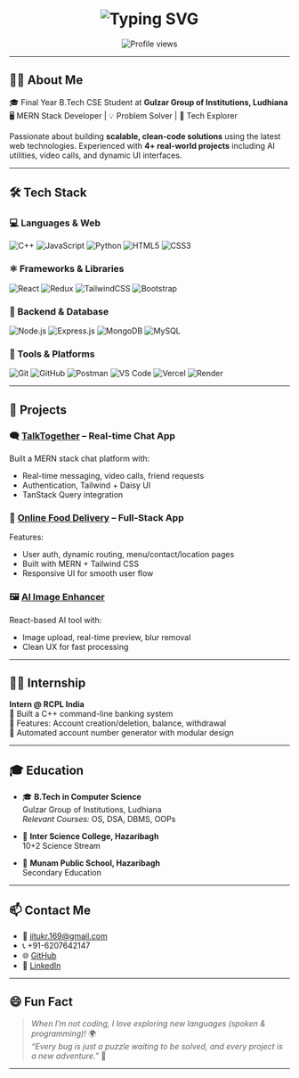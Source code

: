 
<h1 align="center">
  <img src="https://readme-typing-svg.demolab.com?font=Fira+Code&size=26&duration=3000&pause=1000&color=36BCF7&center=true&vCenter=true&width=1000&lines=Hi+there+%F0%9F%91%8B%2C+I'm+Jitu+Kumar+Mandal;Final+Year+CSE+Student;MERN+Stack+Web+Developer+%F0%9F%9A%80;Open+Source+Enthusiast+%F0%9F%92%BB;Let's+Build+Something+Great+Together+%E2%9C%A8" alt="Typing SVG" />
</h1>

<p align="center">
  <img src="https://komarev.com/ghpvc/?username=Jitumandal6205&style=flat-square&color=blue" alt="Profile views" />
</p>

---

## 🧑‍💻 About Me

🎓 Final Year B.Tech CSE Student at **Gulzar Group of Institutions, Ludhiana**  
🖥️ MERN Stack Developer | 💡 Problem Solver | 🚀 Tech Explorer

Passionate about building **scalable, clean-code solutions** using the latest web technologies. Experienced with **4+ real-world projects** including AI utilities, video calls, and dynamic UI interfaces.

---

## 🛠️ Tech Stack

### 💻 Languages & Web
![C++](https://img.shields.io/badge/-C++-00599C?style=flat&logo=c%2B%2B&logoColor=white)
![JavaScript](https://img.shields.io/badge/-JavaScript-F7DF1E?style=flat&logo=javascript&logoColor=black)
![Python](https://img.shields.io/badge/-Python-3776AB?style=flat&logo=python&logoColor=white)
![HTML5](https://img.shields.io/badge/-HTML5-E34F26?style=flat&logo=html5&logoColor=white)
![CSS3](https://img.shields.io/badge/-CSS3-1572B6?style=flat&logo=css3&logoColor=white)

### ⚛️ Frameworks & Libraries
![React](https://img.shields.io/badge/-React.js-61DAFB?style=flat&logo=react&logoColor=black)
![Redux](https://img.shields.io/badge/-Redux-764ABC?style=flat&logo=redux&logoColor=white)
![TailwindCSS](https://img.shields.io/badge/-Tailwind_CSS-38B2AC?style=flat&logo=tailwind-css&logoColor=white)
![Bootstrap](https://img.shields.io/badge/-Bootstrap-7952B3?style=flat&logo=bootstrap&logoColor=white)

### 🧰 Backend & Database
![Node.js](https://img.shields.io/badge/-Node.js-339933?style=flat&logo=node.js&logoColor=white)
![Express.js](https://img.shields.io/badge/-Express.js-000000?style=flat&logo=express&logoColor=white)
![MongoDB](https://img.shields.io/badge/-MongoDB-47A248?style=flat&logo=mongodb&logoColor=white)
![MySQL](https://img.shields.io/badge/-MySQL-4479A1?style=flat&logo=mysql&logoColor=white)

### 🔧 Tools & Platforms
![Git](https://img.shields.io/badge/-Git-F05032?style=flat&logo=git&logoColor=white)
![GitHub](https://img.shields.io/badge/-GitHub-181717?style=flat&logo=github&logoColor=white)
![Postman](https://img.shields.io/badge/-Postman-FF6C37?style=flat&logo=postman&logoColor=white)
![VS Code](https://img.shields.io/badge/-VS_Code-007ACC?style=flat&logo=visual-studio-code&logoColor=white)
![Vercel](https://img.shields.io/badge/-Vercel-000000?style=flat&logo=vercel&logoColor=white)
![Render](https://img.shields.io/badge/-Render-46E3B7?style=flat&logo=render&logoColor=white)

---

## 💼 Projects

### 🗨️ [TalkTogether](https://github.com/Jitumandal6205/TalkTogether) – Real-time Chat App
Built a MERN stack chat platform with:
- Real-time messaging, video calls, friend requests
- Authentication, Tailwind + Daisy UI
- TanStack Query integration

### 🍔 [Online Food Delivery](https://online-food-delivery-1-q4e0.onrender.com) – Full-Stack App
Features:
- User auth, dynamic routing, menu/contact/location pages
- Built with MERN + Tailwind CSS
- Responsive UI for smooth user flow

### 🖼️ [AI Image Enhancer](https://github.com/Jitumandal6205/AI-Image-Enhancer)
React-based AI tool with:
- Image upload, real-time preview, blur removal
- Clean UX for fast processing

---

## 👨‍💼 Internship

**Intern @ RCPL India**  
🔹 Built a C++ command-line banking system  
🔸 Features: Account creation/deletion, balance, withdrawal  
🔹 Automated account number generator with modular design

---

## 🎓 Education

- 🎓 **B.Tech in Computer Science**  
  Gulzar Group of Institutions, Ludhiana  
  _Relevant Courses:_ OS, DSA, DBMS, OOPs

- 🏫 **Inter Science College, Hazaribagh**  
  10+2 Science Stream

- 🏫 **Munam Public School, Hazaribagh**  
  Secondary Education

---

## 📫 Contact Me

- 📧 [jitukr.169@gmail.com](mailto:jitukr.169@gmail.com)
- 📞 +91-6207642147
- 🌐 [GitHub](https://github.com/Jitumandal6205)
- 💼 [LinkedIn](https://www.linkedin.com/in/your-profile-link)

---

## 😄 Fun Fact

> _When I’m not coding, I love exploring new languages (spoken & programming)!_ 🌍  
> _“Every bug is just a puzzle waiting to be solved, and every project is a new adventure.”_ 🚀

---